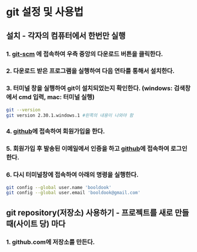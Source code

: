 # git 설정 및 사용법

## 설치 - 각자의 컴퓨터에서 한번만 실행
### 1. [git-scm](https://git-scm.com) 에 접속하여 우측 중앙의 다운로드 버튼을 클릭한다.
### 2. 다운로드 받은 프로그램을 실행하여 다음 연타를 통해서 설치한다.
### 3. 터미널 창을 실행하여 git이 설치되었는지 확인한다. (windows: 검색창에서 cmd 입력, mac: 터미널 실행)
```bash
git --version
git version 2.30.1.windows.1 #왼쪽의 내용이 나와야 함
```
### 4. [github](https://github.com)에 접속하여 회원가입을 한다.
### 5. 회원가입 후 발송된 이메일에서 인증을 하고 [github](https://github.com)에 접속하여 로그인 한다.
### 6. 다시 터미널창에 접속하여 아래의 명령을 실행한다.
```bash
git config --global user.name 'booldook'
git config --global user.email 'booldook@gmail.com'
```

## git repository(저장소) 사용하기 - 프로젝트를 새로 만들때(사이트 당) 마다
### 1. github.com에 저장소를 만든다.